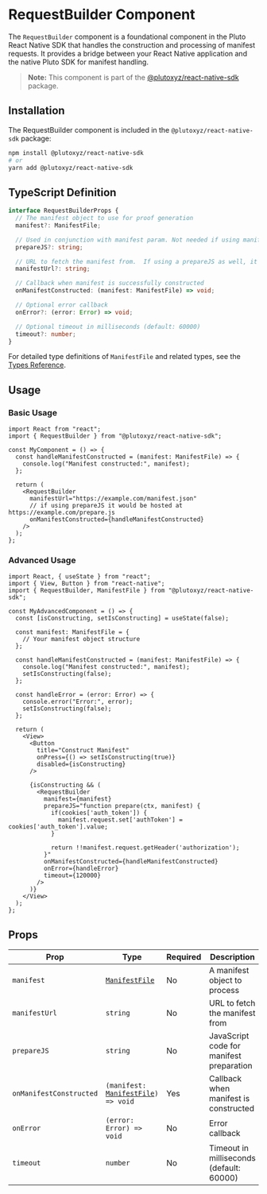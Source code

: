 # RequestBuilder Component

The `RequestBuilder` component is a foundational component in the Pluto React Native SDK that handles the construction and processing of manifest requests. It provides a bridge between your React Native application and the native Pluto SDK for manifest handling.

> **Note:** This component is part of the [@plutoxyz/react-native-sdk](./index.md) package.

## Installation

The RequestBuilder component is included in the `@plutoxyz/react-native-sdk` package:

```bash
npm install @plutoxyz/react-native-sdk
# or
yarn add @plutoxyz/react-native-sdk
```

## TypeScript Definition

```typescript
interface RequestBuilderProps {
  // The manifest object to use for proof generation
  manifest?: ManifestFile;

  // Used in conjunction with manifest param. Not needed if using manifestUrl and prepareJS is hosted as a sibling file to the manifest
  prepareJS?: string;

  // URL to fetch the manifest from.  If using a prepareJS as well, it should be hosted as a sibling file to the manifest with the name prepare.js
  manifestUrl?: string;

  // Callback when manifest is successfully constructed
  onManifestConstructed: (manifest: ManifestFile) => void;

  // Optional error callback
  onError?: (error: Error) => void;

  // Optional timeout in milliseconds (default: 60000)
  timeout?: number;
}
```

For detailed type definitions of `ManifestFile` and related types, see the [Types Reference](./types.md).

## Usage

### Basic Usage

```tsx
import React from "react";
import { RequestBuilder } from "@plutoxyz/react-native-sdk";

const MyComponent = () => {
  const handleManifestConstructed = (manifest: ManifestFile) => {
    console.log("Manifest constructed:", manifest);
  };

  return (
    <RequestBuilder
      manifestUrl="https://example.com/manifest.json"
      // if using prepareJS it would be hosted at https://example.com/prepare.js
      onManifestConstructed={handleManifestConstructed}
    />
  );
};
```

### Advanced Usage

```tsx
import React, { useState } from "react";
import { View, Button } from "react-native";
import { RequestBuilder, ManifestFile } from "@plutoxyz/react-native-sdk";

const MyAdvancedComponent = () => {
  const [isConstructing, setIsConstructing] = useState(false);

  const manifest: ManifestFile = {
    // Your manifest object structure
  };

  const handleManifestConstructed = (manifest: ManifestFile) => {
    console.log("Manifest constructed:", manifest);
    setIsConstructing(false);
  };

  const handleError = (error: Error) => {
    console.error("Error:", error);
    setIsConstructing(false);
  };

  return (
    <View>
      <Button
        title="Construct Manifest"
        onPress={() => setIsConstructing(true)}
        disabled={isConstructing}
      />

      {isConstructing && (
        <RequestBuilder
          manifest={manifest}
          prepareJS="function prepare(ctx, manifest) {
            if(cookies['auth_token']) {
              manifest.request.set['authToken'] = cookies['auth_token'].value;
            }

            return !!manifest.request.getHeader('authorization');
          }"
          onManifestConstructed={handleManifestConstructed}
          onError={handleError}
          timeout={120000}
        />
      )}
    </View>
  );
};
```

## Props

| Prop                    | Type                                                              | Required | Description                              |
| ----------------------- | ----------------------------------------------------------------- | -------- | ---------------------------------------- |
| `manifest`              | [`ManifestFile`](./types.md#manifestfile)                         | No       | A manifest object to process             |
| `manifestUrl`           | `string`                                                          | No       | URL to fetch the manifest from           |
| `prepareJS`             | `string`                                                          | No       | JavaScript code for manifest preparation |
| `onManifestConstructed` | `(manifest: `[`ManifestFile`](./types.md#manifestfile)`) => void` | Yes      | Callback when manifest is constructed    |
| `onError`               | `(error: Error) => void`                                          | No       | Error callback                           |
| `timeout`               | `number`                                                          | No       | Timeout in milliseconds (default: 60000) |
